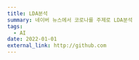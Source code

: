 ```yaml
---
title: LDA분석
summary: 네이버 뉴스에서 코로나를 주제로 LDA분석
tags:
  - AI
date: 2022-01-01
external_link: http://github.com
---
```

